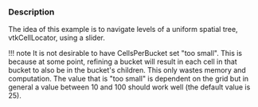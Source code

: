 ### Description

The idea of this example is to navigate levels of a uniform spatial tree, vtkCellLocator, using a slider.

!!! note
    It is not desirable to have CellsPerBucket set "too small". This is because at some point, refining a bucket will result in each cell in that bucket to also be in the bucket's children.  This only wastes memory and computation.  The value that is "too small" is dependent on the grid but in general a value between 10 and 100 should work well (the default value is 25).
